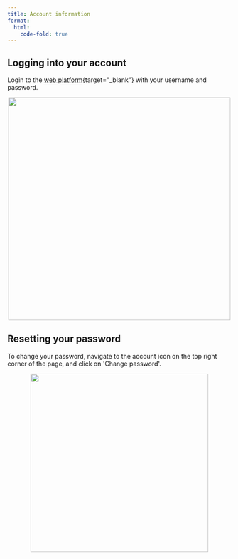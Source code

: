```yaml
---
title: Account information
format:
  html:
    code-fold: true
---
```


## Logging into your account

Login to the [web platform](https://app.openprotein.ai){target="_blank"} with your
username and password.

<p align="center">
  <img src="/main_tutorial_images/01_login.png" width="500">
</p>

## Resetting your password

To change your password, navigate to the account icon on the top right
corner of the page, and click on 'Change password'.

<p align="center">
  <img src="/main_tutorial_images/02_change_password.png" width="400">
</p>